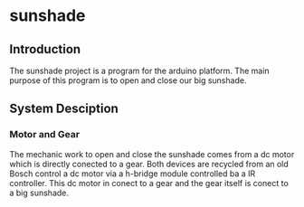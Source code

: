 # sunshade
## Introduction
The sunshade project is a program for the arduino platform.
The main purpose of this program is to open and close our big sunshade.
## System Desciption
### Motor and Gear
The mechanic work to open and close the sunshade comes from a dc motor which is directly conected to a gear. Both devices are recycled from an old Bosch 
control a dc motor via a h-bridge module controlled ba a IR controller.
This dc motor in conect to a gear and the gear itself is conect to a big sunshade.
